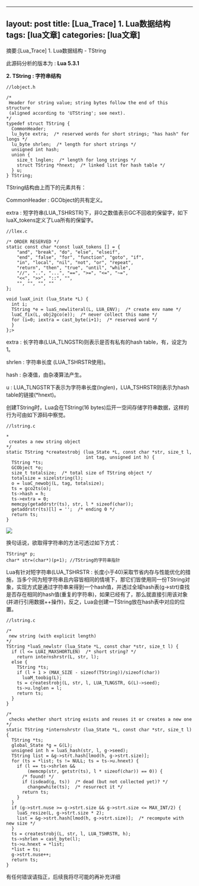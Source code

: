 
---
layout: post
title: [Lua_Trace] 1. Lua数据结构  
tags: [lua文章]
categories: [lua文章]
---
摘要:[Lua_Trace] 1. Lua数据结构 - TString

  

此源码分析的版本为 : **Lua 5.3.1**

**2\. TString : 字符串结构**

    
    
    //lobject.h
    
    /*
     Header for string value; string bytes follow the end of this structure
     (aligned according to 'UTString'; see next).
    */
    typedef struct TString {
      CommonHeader;
      lu_byte extra;  /* reserved words for short strings; "has hash" for longs */
      lu_byte shrlen;  /* length for short strings */
      unsigned int hash;
      union {
        size_t lnglen;  /* length for long strings */
        struct TString *hnext;  /* linked list for hash table */
      } u;
    } TString;

TString结构由上而下的元素共有：

CommonHeader : GCObject的共有定义。

extra : 短字符串(LUA_TSHRSTR)下，非0之数值表示GC不回收的保留字，如下luaX_tokens定义了Lua所有的保留字。

    
    
    //llex.c
    
    /* ORDER RESERVED */
    static const char *const luaX_tokens [] = {
        "and", "break", "do", "else", "elseif",
        "end", "false", "for", "function", "goto", "if",
        "in", "local", "nil", "not", "or", "repeat",
        "return", "then", "true", "until", "while",
        "//", "..", "...", "==", ">=", "<=", "~=",
        "<<", ">>", "::", "",
        "", "", "", ""
    };
    
    void luaX_init (lua_State *L) {
      int i;
      TString *e = luaS_newliteral(L, LUA_ENV);  /* create env name */
      luaC_fix(L, obj2gco(e));  /* never collect this name */
      for (i=0; iextra = cast_byte(i+1);  /* reserved word */
      }
    };>

extra : 长字符串(LUA_TLNGSTR)则表示是否有私有的hash table，有，设定为1。

shrlen : 字符串长度 (LUA_TSHRSTR使用)。

hash : 杂凑值，由杂凑算法产生。

u : LUA_TLNGSTR下表示为字符串长度(lnglen)，LUA_TSHRSTR则表示为hash table的链接(*hnext)。

创建TString时，Lua会在TString(16 bytes)后开一空间存储字符串数据，这样的行为可由如下源码中察觉。

    
    
    //lstring.c
    
    *
     creates a new string object
    */
    static TString *createstrobj (lua_State *L, const char *str, size_t l,
                                  int tag, unsigned int h) {
      TString *ts;
      GCObject *o;
      size_t totalsize;  /* total size of TString object */
      totalsize = sizelstring(l);
      o = luaC_newobj(L, tag, totalsize);
      ts = gco2ts(o);
      ts->hash = h;
      ts->extra = 0;
      memcpy(getaddrstr(ts), str, l * sizeof(char));
      getaddrstr(ts)[l] = '';  /* ending 0 */
      return ts;
    }

![](https://az787680.vo.msecnd.net/user/iounegpf/1507/201571391157172.png)

换句话说，欲取得字符串的方法可透过如下方式：

    
    
    TString* p;
    char* str=(char*)(p+1); //TString的字符串指针

Lua有针对短字符串(LUA_TSHRSTR :
长度小于40)采取节省内存与性能优化的措施，当多个同为短字符串且内容皆相同的情境下，那它们皆使用同一份TString对象，实现方式是通过字符串来得到一个hash值，并透过全域hash表(g->strt)查找是否存在相同的hash值(重复的字符串)，如果已经有了，那么就直接引用该对象(并进行引用数据++操作)，反之，Lua会创建一TString放在hash表中对应的位置。

    
    
    //lstring.c
    
    /*
     new string (with explicit length)
    */
    TString *luaS_newlstr (lua_State *L, const char *str, size_t l) {
      if (l <= LUAI_MAXSHORTLEN)  /* short string? */
        return internshrstr(L, str, l);
      else {
        TString *ts;
        if (l + 1 > (MAX_SIZE - sizeof(TString))/sizeof(char))
          luaM_toobig(L);
        ts = createstrobj(L, str, l, LUA_TLNGSTR, G(L)->seed);
        ts->u.lnglen = l;
        return ts;
      }
    }
    
    /*
     checks whether short string exists and reuses it or creates a new one
    */
    static TString *internshrstr (lua_State *L, const char *str, size_t l) {
      TString *ts;
      global_State *g = G(L);
      unsigned int h = luaS_hash(str, l, g->seed);
      TString list = &g->strt.hash[lmod(h, g->strt.size)];
      for (ts = *list; ts != NULL; ts = ts->u.hnext) {
        if (l == ts->shrlen &&
            (memcmp(str, getstr(ts), l * sizeof(char)) == 0)) {
          /* found! */
          if (isdead(g, ts))  /* dead (but not collected yet)? */
            changewhite(ts);  /* resurrect it */
          return ts;
        }
      }
      if (g->strt.nuse >= g->strt.size && g->strt.size <= MAX_INT/2) {
        luaS_resize(L, g->strt.size * 2);
        list = &g->strt.hash[lmod(h, g->strt.size)];  /* recompute with new size */
      }
      ts = createstrobj(L, str, l, LUA_TSHRSTR, h);
      ts->shrlen = cast_byte(l);
      ts->u.hnext = *list;
      *list = ts;
      g->strt.nuse++;
      return ts;
    }

有任何错误请指正，后续我将尽可能的再补充详细

